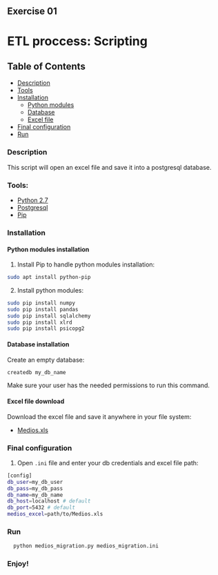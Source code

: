 ## Exercise 01
# ETL proccess: Scripting

## Table of Contents
- [Description](#description)
- [Tools](#tools)
- [Installation](#installation)
  - [Python modules](#python-modules-installation)
  - [Database](#database-installation)
  - [Excel file](#excel-file-download)
- [Final configuration](#final-configuration)
- [Run](#run)

### Description
This script will open an excel file and save it into a postgresql database.


### Tools:
  - [Python 2.7](https://www.python.org/downloads/)
  - [Postgresql](https://www.postgresql.org/download/)
  - [Pip](https://pypi.python.org/pypi/pip)

### Installation
#### Python modules installation
1. Install Pip to handle python modules installation:
```bash
sudo apt install python-pip
```
2. Install python modules:
```bash
sudo pip install numpy
sudo pip install pandas
sudo pip install sqlalchemy
sudo pip install xlrd
sudo pip install psicopg2
```

#### Database installation
Create an empty database:
```bash
createdb my_db_name
```
 Make sure your user has the needed permissions to run this command.

#### Excel file download
Download the excel file and save it anywhere in your file system:
- [Medios.xls](https://drive.google.com/open?id=0B13cNeaiufwVdFFXdzM3VnZyV0E)


### Final configuration
1. Open `.ini` file and enter your db credentials and excel file path:
```bash
[config]
db_user=my_db_user
db_pass=my_db_pass
db_name=my_db_name
db_host=localhost # default
db_port=5432 # default
medios_excel=path/to/Medios.xls
```

### Run
```bash
  python medios_migration.py medios_migration.ini
```

### Enjoy!
